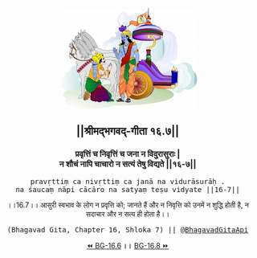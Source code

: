 <center><img src="../../asset/BG.png" alt="#API #bhagavadgitaapi #slok #nodejs #js #api #gitaapi #krishna #hinduism #vedic #ISKCON #shreemadbhagavadgita #technology"/>
<h2>||श्रीमद्‍भगवद्‍-गीता १६.७||</h2>
<h3>प्रवृत्तिं च निवृत्तिं च जना न विदुरासुराः |<br/>न शौचं नापि चाचारो न सत्यं तेषु विद्यते ||१६-७||</h3>
<pre>pravṛttiṃ ca nivṛttiṃ ca janā na vidurāsurāḥ .<br/>na śaucaṃ nāpi cācāro na satyaṃ teṣu vidyate ||16-7||</pre>
<p>।।16.7।। आसुरी स्वभाव के लोग न प्रवृत्ति को; जानते हैं और न निवृत्ति को उनमें न शुद्धि होती है, न सदाचार और न सत्य ही होता है।।</p>
<pre>(Bhagavad Gita, Chapter 16, Shloka 7) || <a href="https://twitter.com/bhagavadgitaapi">@BhagavadGitaApi</a></pre><a href="../../16/6">⏪  BG-16.6</a><b>        ।।        </b><a href="../../16/8">BG-16.8  ⏩</a></center></center>